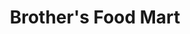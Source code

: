 ---
title: "Brother's Food Mart"
url: /metairie/brothers-food-mart-i-10-service-road/
shop: Lebensmittel
---